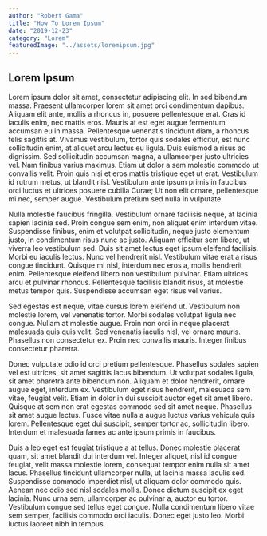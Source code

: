 ```yaml
---
author: "Robert Gama"
title: "How To Lorem Ipsum"
date: "2019-12-23"
category: "Lorem"
featuredImage: "../assets/loremipsum.jpg"
---
```


## Lorem Ipsum

Lorem ipsum dolor sit amet, consectetur adipiscing elit. In sed bibendum massa. Praesent ullamcorper lorem sit amet orci condimentum dapibus. Aliquam elit ante, mollis a rhoncus in, posuere pellentesque erat. Cras id iaculis enim, nec mattis eros. Mauris at est eget augue fermentum accumsan eu in massa. Pellentesque venenatis tincidunt diam, a rhoncus felis sagittis at. Vivamus vestibulum, tortor quis sodales efficitur, est nunc sollicitudin enim, at aliquet arcu lectus eu ligula. Duis euismod a risus ac dignissim. Sed sollicitudin accumsan magna, a ullamcorper justo ultricies vel. Nam finibus varius maximus. Etiam ut dolor a sem molestie commodo ut convallis velit. Proin quis nisi et eros mattis tristique eget ut erat. Vestibulum id rutrum metus, ut blandit nisl. Vestibulum ante ipsum primis in faucibus orci luctus et ultrices posuere cubilia Curae; Ut non elit ornare, pellentesque mi nec, semper augue. Vestibulum pretium sed nulla in vulputate.

Nulla molestie faucibus fringilla. Vestibulum ornare facilisis neque, at lacinia sapien lacinia sed. Proin congue sem enim, non aliquet enim interdum vitae. Suspendisse finibus, enim et volutpat sollicitudin, neque justo elementum justo, in condimentum risus nunc ac justo. Aliquam efficitur sem libero, ut viverra leo vestibulum sed. Duis sit amet lectus eget ipsum eleifend facilisis. Morbi eu iaculis lectus. Nunc vel hendrerit nisl. Vestibulum vitae erat a risus congue tincidunt. Quisque mi nisl, interdum nec eros a, mollis hendrerit enim. Pellentesque eleifend libero non vestibulum pulvinar. Etiam ultrices arcu et pulvinar rhoncus. Pellentesque facilisis blandit risus, at molestie metus tempor quis. Suspendisse accumsan eget risus vel varius.

Sed egestas est neque, vitae cursus lorem eleifend ut. Vestibulum non molestie lorem, vel venenatis tortor. Morbi sodales volutpat ligula nec congue. Nullam at molestie augue. Proin non orci in neque placerat malesuada quis quis velit. Sed venenatis iaculis nisl, vel ornare mauris. Phasellus non consectetur ex. Proin nec convallis mauris. Integer finibus consectetur pharetra.

Donec vulputate odio id orci pretium pellentesque. Phasellus sodales sapien vel est ultrices, sit amet sagittis lacus bibendum. Ut volutpat sodales ligula, sit amet pharetra ante bibendum non. Aliquam et dolor hendrerit, ornare augue eget, interdum ex. Vestibulum eget risus hendrerit, malesuada sem vitae, feugiat velit. Etiam in dolor in dui suscipit auctor eget sit amet libero. Quisque at sem non erat egestas commodo sed sit amet neque. Phasellus sit amet augue lectus. Fusce vitae nulla a augue luctus varius vehicula quis lorem. Pellentesque eget dui suscipit, semper tortor ac, sollicitudin libero. Interdum et malesuada fames ac ante ipsum primis in faucibus.

Duis a leo eget est feugiat tristique a at tellus. Donec molestie placerat quam, sit amet blandit dui interdum vel. Integer aliquet, nisl id congue feugiat, velit massa molestie lorem, consequat tempor enim nulla sit amet lacus. Phasellus tincidunt ullamcorper nulla, ut lacinia massa iaculis sed. Suspendisse commodo imperdiet nisl, ut aliquam dolor commodo quis. Aenean nec odio sed nisl sodales mollis. Donec dictum suscipit ex eget lacinia. Nunc urna sem, ullamcorper ac pulvinar a, auctor eu tortor. Vestibulum congue sed tellus eget congue. Nulla condimentum libero vitae sem semper, facilisis commodo orci iaculis. Donec eget justo leo. Morbi luctus laoreet nibh in tempus.

